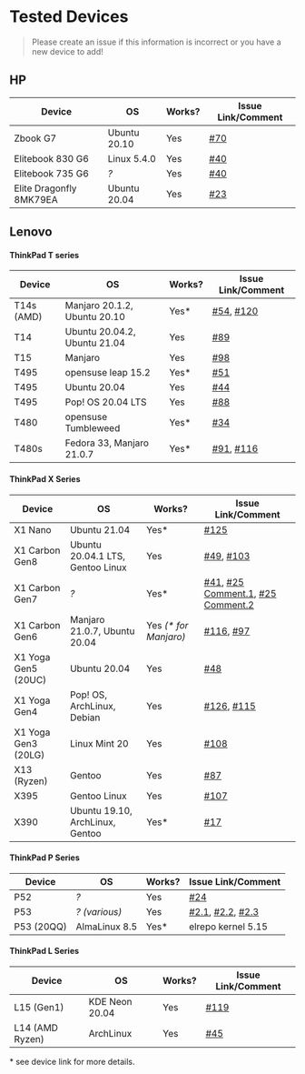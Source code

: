 # Tested Devices

> Please create an issue if this information is incorrect or you have a new device to add!

## HP

| Device                  | OS           | Works? | Issue Link/Comment                                           |
| ----------------------- | ------------ | ------ | ------------------------------------------------------------ |
| Zbook G7                | Ubuntu 20.10 | Yes    | [#70](https://github.com/xmm7360/xmm7360-pci/issues/70#issue-810595315) |
| Elitebook 830 G6        | Linux 5.4.0  | Yes    | [#40](https://github.com/xmm7360/xmm7360-pci/issues/40)      |
| Elitebook 735 G6        | *?*          | Yes    | [#40](https://github.com/xmm7360/xmm7360-pci/issues/40)      |
| Elite Dragonfly 8MK79EA | Ubuntu 20.04 | Yes    | [#23](https://github.com/xmm7360/xmm7360-pci/issues/23)      |

## Lenovo

#### ThinkPad T series


| Device     | OS                           | Works? | Issue Link/Comment                                           |
| ---------- | ---------------------------- | ------ | ------------------------------------------------------------ |
| T14s (AMD) | Manjaro 20.1.2, Ubuntu 20.10 | Yes*   | [#54](https://github.com/xmm7360/xmm7360-pci/issues/54), [#120](https://github.com/xmm7360/xmm7360-pci/issues/120) |
| T14        | Ubuntu 20.04.2, Ubuntu 21.04 | Yes    | [#89](https://github.com/xmm7360/xmm7360-pci/issues/89)      |
| T15        | Manjaro                      | Yes    | [#98](https://github.com/xmm7360/xmm7360-pci/issues/98)      |
| T495       | opensuse leap 15.2           | Yes*   | [#51](https://github.com/xmm7360/xmm7360-pci/issues/51)      |
| T495       | Ubuntu 20.04                 | Yes    | [#44](https://github.com/xmm7360/xmm7360-pci/issues/44)      |
| T495       | Pop! OS 20.04 LTS            | Yes    | [#88](https://github.com/xmm7360/xmm7360-pci/issues/88)      |
| T480       | opensuse Tumbleweed          | Yes*   | [#34](https://github.com/xmm7360/xmm7360-pci/issues/34#issuecomment-608655279) |
| T480s      | Fedora 33, Manjaro 21.0.7    | Yes*   | [#91](https://github.com/xmm7360/xmm7360-pci/issues/91), [#116](https://github.com/xmm7360/xmm7360-pci/issues/116) |

#### ThinkPad X Series

| Device              | OS                               | Works?                 | Issue Link/Comment                                           |
| ------------------- | -------------------------------- | ---------------------- | ------------------------------------------------------------ |
| X1 Nano             | Ubuntu 21.04                     | Yes*                   | [#125](https://github.com/xmm7360/xmm7360-pci/issues/125)    |
| X1 Carbon Gen8      | Ubuntu 20.04.1 LTS, Gentoo Linux | Yes                    | [#49](https://github.com/xmm7360/xmm7360-pci/issues/49), [#103](https://github.com/xmm7360/xmm7360-pci/issues/103) |
| X1 Carbon Gen7      | *?*                              | Yes*                   | [#41](https://github.com/xmm7360/xmm7360-pci/issues/41), [#25 Comment.1](https://github.com/xmm7360/xmm7360-pci/issues/25#issuecomment-590215108), [#25 Comment.2](https://github.com/xmm7360/xmm7360-pci/issues/25#issuecomment-721506784) |
| X1 Carbon Gen6      | Manjaro 21.0.7, Ubuntu 20.04     | Yes *(\* for Manjaro)* | [#116](https://github.com/xmm7360/xmm7360-pci/issues/116), [#97](https://github.com/xmm7360/xmm7360-pci/issues/97) |
| X1 Yoga Gen5 (20UC) | Ubuntu 20.04                     | Yes                    | [#48](https://github.com/xmm7360/xmm7360-pci/issues/48)      |
| X1 Yoga Gen4        | Pop! OS, ArchLinux, Debian       | Yes                    | [#126](https://github.com/xmm7360/xmm7360-pci/issues/126), [#115](https://github.com/xmm7360/xmm7360-pci/issues/115) |
| X1 Yoga Gen3 (20LG) | Linux Mint 20                    | Yes                    | [#108](https://github.com/xmm7360/xmm7360-pci/issues/108)    |
| X13 (Ryzen)         | Gentoo                           | Yes                    | [#87](https://github.com/xmm7360/xmm7360-pci/issues/87)      |
| X395                | Gentoo Linux                     | Yes                    | [#107](https://github.com/xmm7360/xmm7360-pci/issues/107)    |
| X390                | Ubuntu 19.10, ArchLinux, Gentoo  | Yes*                   | [#17](https://github.com/xmm7360/xmm7360-pci/issues/17)      |

#### ThinkPad P Series

| Device | OS            | Works? | Issue Link/Comment                                           |
| ------ | ------------- | ------ | ------------------------------------------------------------ |
| P52    | *?*           | Yes    | [#24](https://github.com/xmm7360/xmm7360-pci/issues/24)      |
| P53    | *? (various)* | Yes    | [#2.1](https://github.com/xmm7360/xmm7360-pci/issues/2#issuecomment-574969366), [#2.2](https://github.com/xmm7360/xmm7360-pci/issues/2#issuecomment-605488944), [#2.3](https://github.com/xmm7360/xmm7360-pci/issues/2#issuecomment-713308447) |
| P53 (20QQ) | AlmaLinux 8.5 | Yes* | elrepo kernel 5.15 |

#### ThinkPad L Series

| Device          | OS             | Works? | Issue Link/Comment                                        |
| --------------- | -------------- | ------ | --------------------------------------------------------- |
| L15 (Gen1)      | KDE Neon 20.04 | Yes    | [#119](https://github.com/xmm7360/xmm7360-pci/issues/119) |
| L14 (AMD Ryzen) | ArchLinux      | Yes    | [#45](https://github.com/xmm7360/xmm7360-pci/issues/45)   |

\* see device link for more details.


